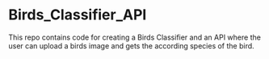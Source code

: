 # Birds_Classifier_API
This repo contains code for creating a Birds Classifier and an API where the user can upload a birds image and gets the according species of the bird.
